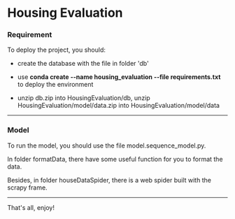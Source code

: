 # Housing Evaluation

### Requirement

To deploy the project, you should:

- create the database with the file in folder 'db'

- use **conda create --name housing_evaluation --file requirements.txt** to deploy the environment

- unzip db.zip into HousingEvaluation/db, unzip HousingEvaluation/model/data.zip into HousingEvaluation/model/data

---

### Model

To run the model, you should use the file model.sequence_model.py. 

In folder formatData, there have some useful function for you to format the data. 

Besides, in folder houseDataSpider, there is a web spider built with the scrapy frame.

---

That's all, enjoy!
